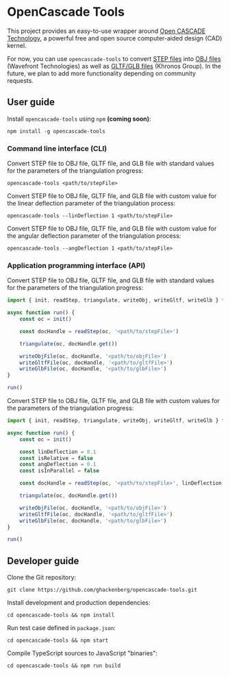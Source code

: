 # OpenCascade Tools

This project provides an easy-to-use wrapper around [Open CASCADE Technology](https://www.opencascade.com/open-cascade-technology/), a powerful free and open source computer-aided design (CAD) kernel.

For now, you can use `opencascade-tools` to convert [STEP files](https://en.wikipedia.org/wiki/ISO_10303-21) into [OBJ files](https://en.wikipedia.org/wiki/Wavefront_.obj_file) (Wavefront Technologies) as well as [GLTF/GLB files](https://en.wikipedia.org/wiki/GlTF) (Khronos Group). In the future, we plan to add more functionality depending on community requests.

## User guide

Install `opencascade-tools` using `npm` **(coming soon)**:

```
npm install -g opencascade-tools
```

### Command line interface (CLI)

Convert STEP file to OBJ file, GLTF file, and GLB file with standard values for the parameters of the triangulation progress:

```
opencascade-tools <path/to/stepFile>
```

Convert STEP file to OBJ file, GLTF file, and GLB file with custom value for the linear deflection parameter of the triangulation process:

```
opencascade-tools --linDeflection 1 <path/to/stepFile>
```

Convert STEP file to OBJ file, GLTF file, and GLB file with custom value for the angular deflection parameter of the triangulation process:

```
opencascade-tools --angDeflection 1 <path/to/stepFile>
```

### Application programming interface (API)

Convert STEP file to OBJ file, GLTF file, and GLB file with standard values for the parameters of the triangulation progress:

```ts
import { init, readStep, triangulate, writeObj, writeGltf, writeGlb } from 'opencascade-tools'

async function run() {
    const oc = init()

    const docHandle = readStep(oc, '<path/to/stepFile>')

    triangulate(oc, docHandle.get())

    writeObjFile(oc, docHandle, '<path/to/objFile>')
    writeGltfFile(oc, docHandle, '<path/to/gltfFile>')
    writeGlbFile(oc, docHandle, '<path/to/glbFile>')
}

run()
```

Convert STEP file to OBJ file, GLTF file, and GLB file with custom values for the parameters of the triangulation progress:

```ts
import { init, readStep, triangulate, writeObj, writeGltf, writeGlb } from 'opencascade-tools'

async function run() {
    const oc = init()

    const linDeflection = 0.1
    const isRelative = false
    const angDeflection = 0.1
    const isInParallel = false

    const docHandle = readStep(oc, '<path/to/stepFile>', linDeflection, isRelative, angDeflection, isInParallel)

    triangulate(oc, docHandle.get())

    writeObjFile(oc, docHandle, '<path/to/objFile>')
    writeGltfFile(oc, docHandle, '<path/to/gltfFile>')
    writeGlbFile(oc, docHandle, '<path/to/glbFile>')
}

run()
```

## Developer guide

Clone the Git repository:

```
git clone https://github.com/ghackenberg/opencascade-tools.git
```

Install development and production dependencies:

```
cd opencascade-tools && npm install
```

Run test case defined in `package.json`:

```
cd opencascade-tools && npm start
```

Compile TypeScript sources to JavaScript "binaries":

```
cd opencascade-tools && npm run build
```